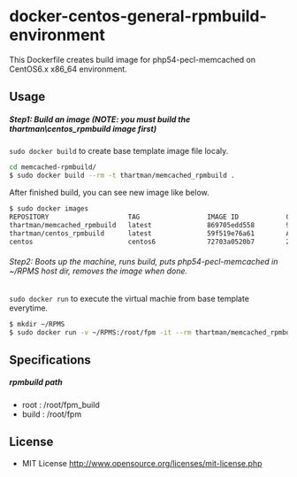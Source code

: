# docker-centos-general-rpmbuild-environment

This Dockerfile creates build image for php54-pecl-memcached on CentOS6.x x86_64 environment.

## Usage

##### Step1: Build an image (NOTE: you must build the thartman\centos_rpmbuild image first)

`sudo docker build` to create base template image file localy.

```sh
cd memcached-rpmbuild/
$ sudo docker build --rm -t thartman/memcached_rpmbuild . 
```

After finished build, you can see new image like below.

```sh
$ sudo docker images
REPOSITORY                    TAG                 IMAGE ID            CREATED              VIRTUAL SIZE
thartman/memcached_rpmbuild   latest              869705edd558        9 seconds ago        889.4 MB
thartman/centos_rpmbuild      latest              59f519e76a61        About a minute ago   826.8 MB
centos                        centos6             72703a0520b7        2 weeks ago          190.6 MB
```

###### Step2: Boots up the machine, runs build, puts php54-pecl-memcached in ~/RPMS host dir, removes the image when done.

`sudo docker run` to execute the virtual machie from base template everytime.<br>

```sh
$ mkdir ~/RPMS
$ sudo docker run -v ~/RPMS:/root/fpm -it --rm thartman/memcached_rpmbuild
```

## Specifications

##### rpmbuild path

* root : /root/fpm_build
* build : /root/fpm

## License

* MIT License http://www.opensource.org/licenses/mit-license.php
